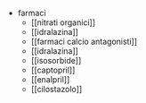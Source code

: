 - farmaci
	- [[nitrati organici]]
	- [[idralazina]]
	- [[farmaci calcio antagonisti]]
	- [[idralazina]]
	- [[isosorbide]]
	- [[captopril]]
	- [[enalpril]]
	- [[cilostazolo]]